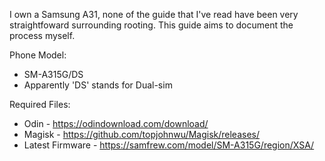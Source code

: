 I own a Samsung A31, none of the guide that I've read have been very straightfoward surrounding rooting.
This guide aims to document the process myself.

Phone Model:
- SM-A315G/DS
- Apparently 'DS' stands for Dual-sim

Required Files:
- Odin - https://odindownload.com/download/
- Magisk - https://github.com/topjohnwu/Magisk/releases/
- Latest Firmware - https://samfrew.com/model/SM-A315G/region/XSA/
